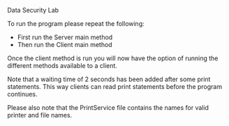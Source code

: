 Data Security Lab

To run the program please repeat the following:
- First run the Server main method
- Then run the Client main method

Once the client method is run you will now have the option of running the different methods available to a client.

Note that a waiting time of 2 seconds has been added after some print statements. This way clients can read print statements before the program continues.

Please also note that the PrintService file contains the names for valid printer and file names.
